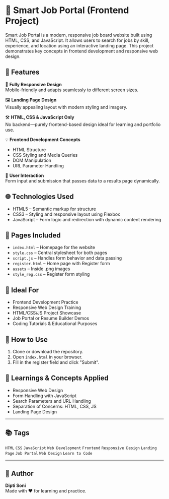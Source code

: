 # 💼 Smart Job Portal (Frontend Project)

Smart Job Portal is a modern, responsive job board website built using HTML, CSS, and JavaScript. It allows users to search for jobs by skill, experience, and location using an interactive landing page. This project demonstrates key concepts in frontend development and responsive web design.

## 🚀 Features

 📱 **Fully Responsive Design**  
  Mobile-friendly and adapts seamlessly to different screen sizes.

 🖼️ **Landing Page Design**  
  Visually appealing layout with modern styling and imagery.

 🛠️ **HTML, CSS & JavaScript Only**  
  No backend—purely frontend-based design ideal for learning and portfolio use.

 💡 **Frontend Development Concepts**  
  - HTML Structure  
  - CSS Styling and Media Queries  
  - DOM Manipulation  
  - URL Parameter Handling

 💬 **User Interaction**  
  Form input and submission that passes data to a results page dynamically.

## 🌐 Technologies Used

- HTML5 – Semantic markup for structure  
- CSS3 – Styling and responsive layout using Flexbox  
- JavaScript – Form logic and redirection with dynamic content rendering

## 🧩 Pages Included

- `index.html` – Homepage for the website 
- `style.css` – Central stylesheet for both pages  
- `script.js` – Handles form behavior and data passing
- `register.html` – Home page with Register form
- `assets` – Inside .png images
- `style_reg.css` – Register form styling


## 🎯 Ideal For

- Frontend Development Practice  
- Responsive Web Design Training  
- HTML/CSS/JS Project Showcase  
- Job Portal or Resume Builder Demos  
- Coding Tutorials & Educational Purposes  

## 🔧 How to Use

1. Clone or download the repository.
2. Open `index.html` in your browser.
3. Fill in the register field and click "Submit".



## 🧠 Learnings & Concepts Applied

- Responsive Web Design
- Form Handling with JavaScript
- Search Parameters and URL Handling
- Separation of Concerns: HTML, CSS, JS
- Landing Page Design

---

## 📚 Tags

`HTML` `CSS` `JavaScript` `Web Development` `Frontend` `Responsive Design` `Landing Page` `Job Portal` `Web Design` `Learn to Code`

---

## 📌 Author

**Dipti Soni**  
Made with ❤️ for learning and practice.
